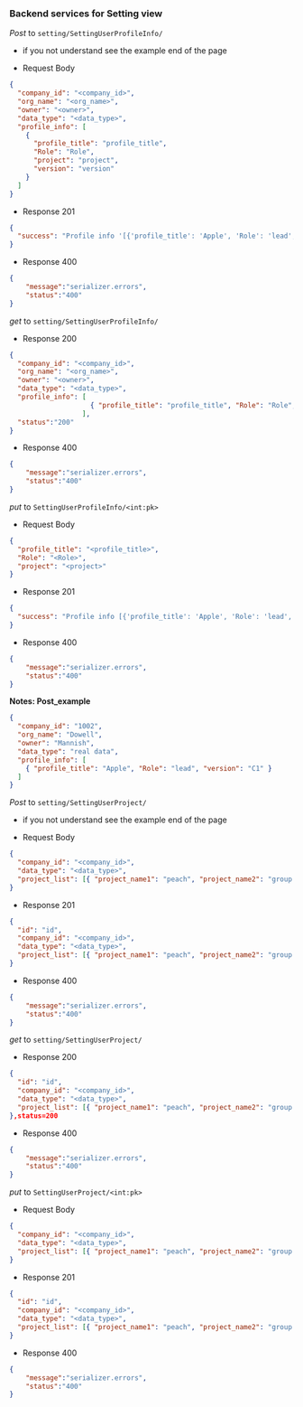 ### Backend services for Setting view

_Post_ to `setting/SettingUserProfileInfo/`

- if you not understand see the example end of the page

- Request Body

```json
{
  "company_id": "<company_id>",
  "org_name": "<org_name>",
  "owner": "<owner>",
  "data_type": "<data_type>",
  "profile_info": [
    {
      "profile_title": "profile_title",
      "Role": "Role",
      "project": "project",
      "version": "version"
    }
  ]
}
```

- Response 201

```json
{
  "success": "Profile info '[{'profile_title': 'Apple', 'Role': 'lead','project': 'project', 'version': 'C1'}]' created successfully"
}
```

- Response 400

```json
{
    "message":"serializer.errors",
    "status":"400"
}
```

_get_ to `setting/SettingUserProfileInfo/`

- Response 200

```json
{
  "company_id": "<company_id>",
  "org_name": "<org_name>",
  "owner": "<owner>",
  "data_type": "<data_type>",
  "profile_info": [
                    { "profile_title": "profile_title", "Role": "Role", "project": "project", "version": "version" }
                  ],
  "status":"200"
}
```

- Response 400

```json
{
    "message":"serializer.errors",
    "status":"400"
}
```


_put_ to `SettingUserProfileInfo/<int:pk>`

- Request Body

```json
{
  "profile_title": "<profile_title>",
  "Role": "<Role>",
  "project": "<project>"
}
```

- Response 201

```json
{
  "success": "Profile info [{'profile_title': 'Apple', 'Role': 'lead', 'version': 'C1'}]"
}
```

- Response 400

```json
{
    "message":"serializer.errors",
    "status":"400"
}
```

**Notes: Post_example**

```json
{
  "company_id": "1002",
  "org_name": "Dowell",
  "owner": "Mannish",
  "data_type": "real data",
  "profile_info": [
    { "profile_title": "Apple", "Role": "lead", "version": "C1" }
  ]
}
```

_Post_ to `setting/SettingUserProject/`

- if you not understand see the example end of the page

- Request Body

```json
{
  "company_id": "<company_id>",
  "data_type": "<data_type>",
  "project_list": [{ "project_name1": "peach", "project_name2": "group lead" }]
}
```

- Response 201

```json
{
  "id": "id",
  "company_id": "<company_id>",
  "data_type": "<data_type>",
  "project_list": [{ "project_name1": "peach", "project_name2": "group lead" }]
}
```

- Response 400

```json
{
    "message":"serializer.errors",
    "status":"400"
}
```

_get_ to `setting/SettingUserProject/`

- Response 200

```json
{
  "id": "id",
  "company_id": "<company_id>",
  "data_type": "<data_type>",
  "project_list": [{ "project_name1": "peach", "project_name2": "group lead" }]
},status=200
```

- Response 400

```json
{
    "message":"serializer.errors",
    "status":"400"
}
```

_put_ to `SettingUserProject/<int:pk>`

- Request Body

```json
{
  "company_id": "<company_id>",
  "data_type": "<data_type>",
  "project_list": [{ "project_name1": "peach", "project_name2": "group lead" }]
}
```

- Response 201

```json
{
  "id": "id",
  "company_id": "<company_id>",
  "data_type": "<data_type>",
  "project_list": [{ "project_name1": "peach", "project_name2": "group lead" }]
}
```

- Response 400

```json
{
    "message":"serializer.errors",
    "status":"400"
}
```
